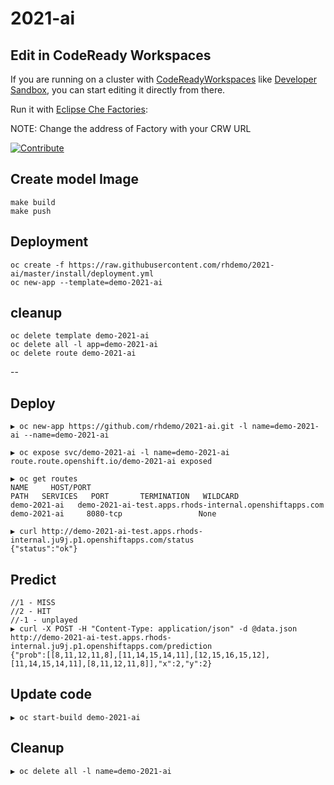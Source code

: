 # 2021-ai

## Edit in CodeReady Workspaces

If you are running on a cluster with [CodeReadyWorkspaces](https://developers.redhat.com/products/codeready-workspaces/overview) like [Developer Sandbox](https://developers.redhat.com/developer-sandbox), you can start editing it directly from there.

Run it with [Eclipse Che Factories](https://developers.redhat.com/che/creating-factories):

NOTE: Change the address of Factory with your CRW URL

[![Contribute](https://raw.githubusercontent.com/blues-man/nodejs-mongodb-sample/master/factory-contribute.svg)](https://codeready-openshift-workspaces.apps.cluster-b237.b237.sandbox1343.opentlc.com/factory?url=https://github.com/blues-man/2021-ai.git)

## Create model Image  
```
make build
make push
```

## Deployment  
```
oc create -f https://raw.githubusercontent.com/rhdemo/2021-ai/master/install/deployment.yml
oc new-app --template=demo-2021-ai
```

## cleanup
```
oc delete template demo-2021-ai
oc delete all -l app=demo-2021-ai
oc delete route demo-2021-ai
```


--



## Deploy 
```
▶ oc new-app https://github.com/rhdemo/2021-ai.git -l name=demo-2021-ai --name=demo-2021-ai
```

```
▶ oc expose svc/demo-2021-ai -l name=demo-2021-ai
route.route.openshift.io/demo-2021-ai exposed
```

```
▶ oc get routes
NAME     HOST/PORT                                                   PATH   SERVICES   PORT       TERMINATION   WILDCARD
demo-2021-ai   demo-2021-ai-test.apps.rhods-internal.openshiftapps.com          demo-2021-ai     8080-tcp                 None
```

```
▶ curl http://demo-2021-ai-test.apps.rhods-internal.ju9j.p1.openshiftapps.com/status
{"status":"ok"}
```

## Predict 
```
//1 - MISS
//2 - HIT
//-1 - unplayed
▶ curl -X POST -H "Content-Type: application/json" -d @data.json http://demo-2021-ai-test.apps.rhods-internal.ju9j.p1.openshiftapps.com/prediction
{"prob":[[8,11,12,11,8],[11,14,15,14,11],[12,15,16,15,12],[11,14,15,14,11],[8,11,12,11,8]],"x":2,"y":2}
```

## Update code 
```
▶ oc start-build demo-2021-ai
```

## Cleanup 
```
▶ oc delete all -l name=demo-2021-ai
```